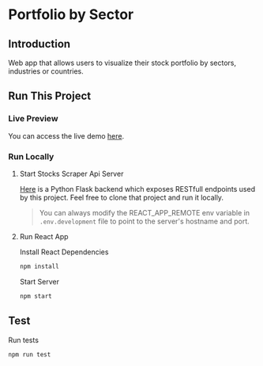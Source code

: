 # Portfolio by Sector

## Introduction

Web app that allows users to visualize their stock portfolio by sectors, industries or countries.

## Run This Project

### Live Preview

You can access the live demo [here](http://portfolio-by-sector.herokuapp.com/).

### Run Locally

1. Start Stocks Scraper Api Server

   [Here](https://github.com/Akkisdiary/stocks-scraper) is a Python Flask backend which exposes RESTfull endpoints used by this project. Feel free to clone that project and run it locally.

   > You can always modify the REACT_APP_REMOTE env variable in `.env.development` file to point to the server's hostname and port.

2. Run React App

   Install React Dependencies

   ```bash
   npm install
   ```

   Start Server

   ```bash
   npm start
   ```

## Test

Run tests

```bash
npm run test
```
